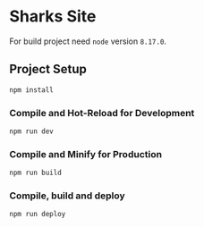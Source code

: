 # Sharks Site

For build project need `node` version `8.17.0`.

## Project Setup

```sh
npm install
```

### Compile and Hot-Reload for Development

```sh
npm run dev
```

### Compile and Minify for Production

```sh
npm run build
```

### Compile, build and deploy

```sh
npm run deploy
```
